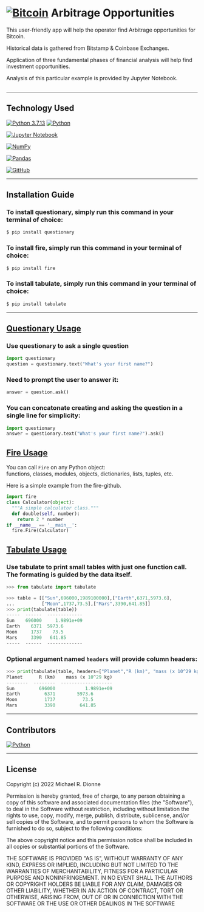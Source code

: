 # [<img alt="Bitcoin" src="https://img.shields.io/badge/Bitcoin-000000?style=for-the-badge&logo=bitcoin&logoColor=white" />](https://bitcoin.org/en/) Arbitrage Opportunities 

This user-friendly app will help the operator find Arbitrage opportunities for Bitcoin. 

Historical data is gathered from Bitstamp & Coinbase Exchanges.

Application of three fundamental phases of financial analysis will help find investment opportunities.

Analysis of this particular example is provided by Jupyter Notebook.

![<img src="http://url/image.png" style=" width:10px ; height:10px " >](https://assets-global.website-files.com/5cc1a690df4e901766e92dcd/5eec416fccc6ff9b674088cf_crypto-trading-p-800.jpeg)

---

## Technology Used

[![Python 3.7.13](https://img.shields.io/badge/python-3670A0?style=for-the-badge&logo=python&logoColor=ffdd54)](https://www.python.org/downloads/release/python-3713/)
[![Python](https://img.shields.io/badge/Python-3.7.13-blue)](https://www.python.org/downloads/release/python-3713/)

[![Jupyter Notebook](https://img.shields.io/badge/jupyter-%23F37626.svg?style=for-the-badge&logo=jupyter&logoColor=white)](https://jupyter.org/)

[<img alt="NumPy" src="https://img.shields.io/badge/numpy-%23013243.svg?style=for-the-badge&logo=numpy&logoColor=white" />](https://numpy.org/)

[<img alt="Pandas" src="https://img.shields.io/badge/pandas-%23150458.svg?style=for-the-badge&logo=pandas&logoColor=white" />](https://pandas.pydata.org/)

[<img alt="GitHub" src="https://img.shields.io/badge/github-%23121011.svg?style=for-the-badge&logo=github&logoColor=white"/>](https://github.com/DigitalGoldRush?tab=repositories)

---

## Installation Guide

### To install questionary, simply run this command in your terminal of choice:
```python
$ pip install questionary
```
### To install fire, simply run this command in your terminal of choice:
```python
$ pip install fire
```
### To install tabulate, simply run this command in your terminal of choice:
```python
$ pip install tabulate
```

---

## [Questionary Usage](https://questionary.readthedocs.io/en/stable/pages/types.html)

### Use questionary to ask a single question
```python
import questionary
question = questionary.text("What's your first name?")
```
### Need to prompt the user to answer it:
```python
answer = question.ask()
```
### You can concatonate creating and asking the question in a single line for simplicity:
```python
import questionary
answer = questionary.text("What's your first name?").ask()
```

## [Fire Usage](https://github.com/google/python-fire/commit/9f9630ac871138c04c8654eb46d66ca0a2f70b7c) 
You can call `Fire` on any Python object:<br>
functions, classes, modules, objects, dictionaries, lists, tuples, etc.

Here is a simple example from the fire-github.

```python
import fire
class Calculator(object):
  """A simple calculator class."""
  def double(self, number):
    return 2 * number
if __name__ == '__main__':
  fire.Fire(Calculator)
```

## [Tabulate Usage](https://pypi.org/project/tabulate/)

### Use tabulate to print small tables with just one function call. The formating is guided by the data itself.
```python
>>> from tabulate import tabulate

>>> table = [["Sun",696000,1989100000],["Earth",6371,5973.6],
...          ["Moon",1737,73.5],["Mars",3390,641.85]]
>>> print(tabulate(table))
-----  ------  -------------
Sun    696000     1.9891e+09
Earth    6371  5973.6
Moon     1737    73.5
Mars     3390   641.85
-----  ------  -------------
```
### Optional argument named `headers` will provide column headers:<br>
```python
>>> print(tabulate(table, headers=["Planet","R (km)", "mass (x 10^29 kg)"]))
Planet      R (km)    mass (x 10^29 kg)
--------  --------  -------------------
Sun         696000           1.9891e+09
Earth         6371        5973.6
Moon          1737          73.5
Mars          3390         641.85
```

---
## Contributors

[![Python](https://img.shields.io/badge/Michael_Dionne-LinkedIn-blue)](https://www.linkedin.com/in/michael-dionne-b2a1b61b/)

---

## License

Copyright (c) 2022 Michael R. Dionne

Permission is hereby granted, free of charge, to any person obtaining a copy
of this software and associated documentation files (the "Software"), to deal
in the Software without restriction, including without limitation the rights
to use, copy, modify, merge, publish, distribute, sublicense, and/or sell
copies of the Software, and to permit persons to whom the Software is
furnished to do so, subject to the following conditions:

The above copyright notice and this permission notice shall be included in all
copies or substantial portions of the Software.

THE SOFTWARE IS PROVIDED "AS IS", WITHOUT WARRANTY OF ANY KIND, EXPRESS OR
IMPLIED, INCLUDING BUT NOT LIMITED TO THE WARRANTIES OF MERCHANTABILITY,
FITNESS FOR A PARTICULAR PURPOSE AND NONINFRINGEMENT. IN NO EVENT SHALL THE
AUTHORS OR COPYRIGHT HOLDERS BE LIABLE FOR ANY CLAIM, DAMAGES OR OTHER
LIABILITY, WHETHER IN AN ACTION OF CONTRACT, TORT OR OTHERWISE, ARISING FROM,
OUT OF OR IN CONNECTION WITH THE SOFTWARE OR THE USE OR OTHER DEALINGS IN THE
SOFTWARE
